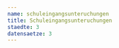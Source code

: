 ```yaml
---
name: schuleingangsunteruchungen
title: Schuleingangsunteruchungen
staedte: 3
datensaetze: 3
---
```

